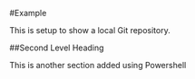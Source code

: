 #Example

This is setup to show a local Git repository.

##Second Level Heading

This is another section added using Powershell
